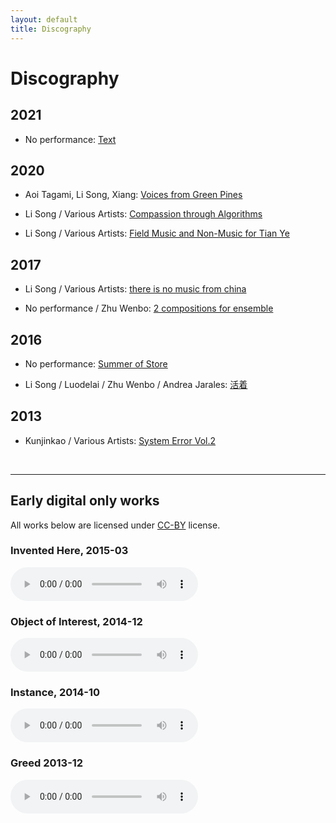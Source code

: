 ```yaml
---
layout: default
title: Discography
---
```

# Discography

## 2021

* No performance: [Text](https://zoominnight.bandcamp.com/album/text)

## 2020

* Aoi Tagami, Li Song, Xiang: [Voices from Green Pines](https://zoominnight.bandcamp.com/album/voices-from-green-pines)

* Li Song / Various Artists: [Compassion through Algorithms](https://algorave-tokyo.bandcamp.com/)

* Li Song / Various Artists: [Field Music and Non​-Music for Tian Ye](http://leapleapleap.bandcamp.com/)

## 2017

* Li Song / Various Artists: [there is no music from china](https://zoominnight.bandcamp.com/album/there-is-no-music-from-china)

* No performance / Zhu Wenbo: [2 compositions for ensemble](https://zoominnight.bandcamp.com/album/2-compositions-for-ensemble-bike-okra)


## 2016

* No performance: [Summer of Store](https://zoominnight.bandcamp.com/album/summer-of-store)

* Li Song / Luodelai / Zhu Wenbo / Andrea Jarales: [活着](https://futuro475.bandcamp.com/releases)

## 2013

* Kunjinkao / Various Artists: [System Error Vol.2 ](https://music.douban.com/subject/25800978/)


<!-- special empty line here -->
<br/>
<hr/>

## Early digital only works

All works below are licensed under [CC-BY](https://creativecommons.org/licenses/by/4.0/) license.

### Invented Here, 2015-03

<audio src="{{site.cdn_path}}inventedhere.mp3" controls="">
</audio>

### Object of Interest, 2014-12

<audio src="{{site.cdn_path}}object_of_interest.mp3" controls="">
</audio>

### Instance, 2014-10

<audio src="{{site.cdn_path}}instance.mp3" controls="">
</audio>

### Greed 2013-12

<audio src="{{site.cdn_path}}greed.mp3" controls="">
</audio>
